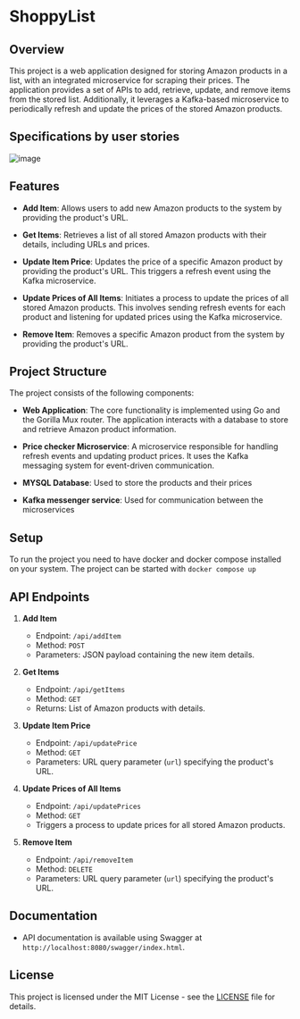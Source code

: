 # ShoppyList

## Overview

This project is a web application designed for storing Amazon products in a list, with an integrated microservice for scraping their prices. The application provides a set of APIs to add, retrieve, update, and remove items from the stored list. Additionally, it leverages a Kafka-based microservice to periodically refresh and update the prices of the stored Amazon products.

## Specifications by user stories

![image](https://github.com/CodenameSource/SWDevProject1/assets/65411104/11ed3c89-0296-451e-9e3f-e37fa8ced0b1)

## Features

- **Add Item**: Allows users to add new Amazon products to the system by providing the product's URL.

- **Get Items**: Retrieves a list of all stored Amazon products with their details, including URLs and prices.

- **Update Item Price**: Updates the price of a specific Amazon product by providing the product's URL. This triggers a refresh event using the Kafka microservice.

- **Update Prices of All Items**: Initiates a process to update the prices of all stored Amazon products. This involves sending refresh events for each product and listening for updated prices using the Kafka microservice.

- **Remove Item**: Removes a specific Amazon product from the system by providing the product's URL.

## Project Structure

The project consists of the following components:

- **Web Application**: The core functionality is implemented using Go and the Gorilla Mux router. The application interacts with a database to store and retrieve Amazon product information.

- **Price checker Microservice**: A microservice responsible for handling refresh events and updating product prices. It uses the Kafka messaging system for event-driven communication.

- **MYSQL Database**: Used to store the products and their prices

- **Kafka messenger service**: Used for communication between the microservices

## Setup

To run the project you need to have docker and docker compose installed on your system. The project can be started with `docker compose up`

## API Endpoints

1. **Add Item**
   - Endpoint: `/api/addItem`
   - Method: `POST`
   - Parameters: JSON payload containing the new item details.

2. **Get Items**
   - Endpoint: `/api/getItems`
   - Method: `GET`
   - Returns: List of Amazon products with details.

3. **Update Item Price**
   - Endpoint: `/api/updatePrice`
   - Method: `GET`
   - Parameters: URL query parameter (`url`) specifying the product's URL.

4. **Update Prices of All Items**
   - Endpoint: `/api/updatePrices`
   - Method: `GET`
   - Triggers a process to update prices for all stored Amazon products.

5. **Remove Item**
   - Endpoint: `/api/removeItem`
   - Method: `DELETE`
   - Parameters: URL query parameter (`url`) specifying the product's URL.

## Documentation

- API documentation is available using Swagger at `http://localhost:8080/swagger/index.html`.

## License

This project is licensed under the MIT License - see the [LICENSE](LICENSE) file for details.
